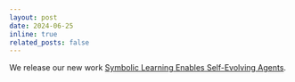 ```yaml
---
layout: post
date: 2024-06-25
inline: true
related_posts: false
---
```


We release our new work [Symbolic Learning Enables Self-Evolving Agents](https://arxiv.org/abs/2406.18532).
